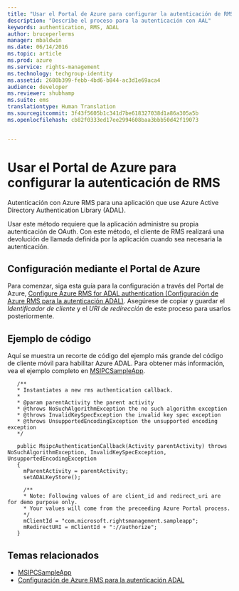 ```yaml
---
title: "Usar el Portal de Azure para configurar la autenticación de RMS | Azure RMS"
description: "Describe el proceso para la autenticación con AAL"
keywords: authentication, RMS, ADAL
author: bruceperlerms
manager: mbaldwin
ms.date: 06/14/2016
ms.topic: article
ms.prod: azure
ms.service: rights-management
ms.technology: techgroup-identity
ms.assetid: 2680b399-febb-4bd6-b844-ac3d1e69aca4
audience: developer
ms.reviewer: shubhamp
ms.suite: ems
translationtype: Human Translation
ms.sourcegitcommit: 3f43f5605b1c341d7be618327038d1a86a305a5b
ms.openlocfilehash: cb82f0333ed17ee2994608baa3bbb50d42f19073


---
```


# Usar el Portal de Azure para configurar la autenticación de RMS

Autenticación con Azure RMS para una aplicación que use Azure Active Directory Authentication Library (ADAL).

Usar este método requiere que la aplicación administre su propia autenticación de OAuth. Con este método, el cliente de RMS realizará una devolución de llamada definida por la aplicación cuando sea necesaria la autenticación.

## Configuración mediante el Portal de Azure
Para comenzar, siga esta guía para la configuración a través del Portal de Azure, [Configure Azure RMS for ADAL authentication (Configuración de Azure RMS para la autenticación ADAL)](adal-auth.md). Asegúrese de copiar y guardar el *Identificador de cliente* y el *URI de redirección* de este proceso para usarlos posteriormente.

## Ejemplo de código
Aquí se muestra un recorte de código del ejemplo más grande del código de cliente móvil para habilitar Azure ADAL. Para obtener más información, vea el ejemplo completo en [MSIPCSampleApp](https://github.com/AzureAD/rms-sdk-ui-for-android/tree/master/samples/MsipcSampleApp).

       /**
       * Instantiates a new rms authentication callback.
       *
       * @param parentActivity the parent activity
       * @throws NoSuchAlgorithmException the no such algorithm exception
       * @throws InvalidKeySpecException the invalid key spec exception
       * @throws UnsupportedEncodingException the unsupported encoding exception
       */

       public MsipcAuthenticationCallback(Activity parentActivity) throws NoSuchAlgorithmException, InvalidKeySpecException, UnsupportedEncodingException
       {
         mParentActivity = parentActivity;
         setADALKeyStore();

         /**
         * Note: Following values of are client_id and redirect_uri are for demo purpose only.
         * Your values will come from the preceeding Azure Portal process.
         */
         mClientId = "com.microsoft.rightsmanagement.sampleapp";
         mRedirectURI = mClientId + "://authorize";
       }


## Temas relacionados

- [MSIPCSampleApp](https://github.com/AzureAD/rms-sdk-ui-for-android/tree/master/samples/MsipcSampleApp)
- [Configuración de Azure RMS para la autenticación ADAL](adal-auth.md)



<!--HONumber=Jun16_HO4-->


